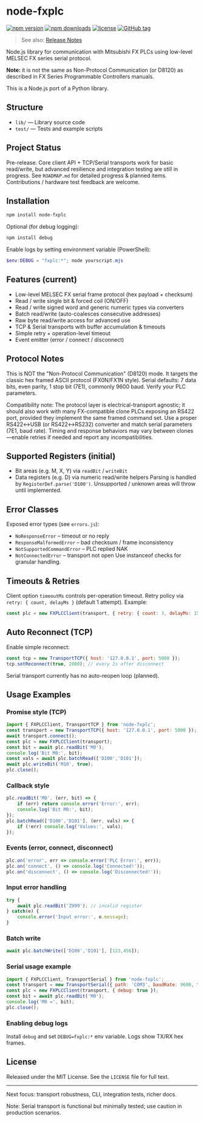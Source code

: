 # node-fxplc

[![npm version](https://img.shields.io/npm/v/node-fxplc.svg)](https://www.npmjs.com/package/node-fxplc)
[![npm downloads](https://img.shields.io/npm/dm/node-fxplc.svg)](https://www.npmjs.com/package/node-fxplc)
[![license](https://img.shields.io/npm/l/node-fxplc.svg)](LICENSE)
[![GitHub tag](https://img.shields.io/github/v/tag/n-car/node-fxplc?label=git-tag)](https://github.com/n-car/node-fxplc/releases)

> See also: [Release Notes](./RELEASE_NOTES.md)

Node.js library for communication with Mitsubishi FX PLCs using low-level MELSEC FX series serial protocol.

**Note:** it is not the same as Non-Protocol Communication (or D8120) as described in FX Series Programmable Controllers manuals.

This is a Node.js port of a Python library.

## Structure
- `lib/` — Library source code
- `test/` — Tests and example scripts

## Project Status
Pre-release. Core client API + TCP/Serial transports work for basic read/write, but advanced resilience and integration testing are still in progress.
See `ROADMAP.md` for detailed progress & planned items. Contributions / hardware test feedback are welcome.

## Installation
```bash
npm install node-fxplc
```
Optional (for debug logging):
```bash
npm install debug
```
Enable logs by setting environment variable (PowerShell):
```powershell
$env:DEBUG = "fxplc:*"; node yourscript.mjs
```

## Features (current)
- Low-level MELSEC FX serial frame protocol (hex payload + checksum)
- Read / write single bit & forced coil (ON/OFF)
- Read / write signed word and generic numeric types via converters
- Batch read/write (auto-coalesces consecutive addresses)
- Raw byte read/write access for advanced use
- TCP & Serial transports with buffer accumulation & timeouts
- Simple retry + operation-level timeout
- Event emitter (error / connect / disconnect)

## Protocol Notes
This is NOT the "Non-Protocol Communication" (D8120) mode. It targets the classic hex framed ASCII protocol (FX0N/FX1N style). Serial defaults: 7 data bits, even parity, 1 stop bit (7E1), commonly 9600 baud. Verify your PLC parameters.

Compatibility note: The protocol layer is electrical-transport agnostic; it should also work with many FX-compatible clone PLCs exposing an RS422 port, provided they implement the same framed command set. Use a proper RS422↔USB (or RS422↔RS232) converter and match serial parameters (7E1, baud rate). Timing and response behaviors may vary between clones—enable retries if needed and report any incompatibilities.

## Supported Registers (initial)
- Bit areas (e.g. M, X, Y) via `readBit` / `writeBit`
- Data registers (e.g. D) via numeric read/write helpers
Parsing is handled by `RegisterDef.parse('D100')`. Unsupported / unknown areas will throw until implemented.

## Error Classes
Exposed error types (see `errors.js`):
- `NoResponseError` – timeout or no reply
- `ResponseMalformedError` – bad checksum / frame inconsistency
- `NotSupportedCommandError` – PLC replied NAK
- `NotConnectedError` – transport not open
Use instanceof checks for granular handling.

## Timeouts & Retries
Client option `timeoutMs` controls per-operation timeout. Retry policy via `retry: { count, delayMs }` (default 1 attempt). Example:
```js
const plc = new FXPLCClient(transport, { retry: { count: 3, delayMs: 150 }, timeoutMs: 2500 });
```

## Auto Reconnect (TCP)
Enable simple reconnect:
```js
const tcp = new TransportTCP({ host: '127.0.0.1', port: 5000 });
tcp.setReconnect(true, 2000); // every 2s after disconnect
```
Serial transport currently has no auto-reopen loop (planned).


## Usage Examples

### Promise style (TCP)
```js
import { FXPLCClient, TransportTCP } from 'node-fxplc';
const transport = new TransportTCP({ host: '127.0.0.1', port: 5000 });
await transport.connect();
const plc = new FXPLCClient(transport);
const bit = await plc.readBit('M0');
console.log('Bit M0:', bit);
const vals = await plc.batchRead(['D100','D101']);
await plc.writeBit('M10', true);
plc.close();
```

### Callback style
```js
plc.readBit('M0', (err, bit) => {
	if (err) return console.error('Error:', err);
	console.log('Bit M0:', bit);
});
plc.batchRead(['D100','D101'], (err, vals) => {
	if (!err) console.log('Values:', vals);
});
```

### Events (error, connect, disconnect)
```js
plc.on('error', err => console.error('PLC Error:', err));
plc.on('connect', () => console.log('Connected!'));
plc.on('disconnect', () => console.log('Disconnected!'));
```

### Input error handling
```js
try {
	await plc.readBit('Z999'); // invalid register
} catch(e) {
	console.error('Input error:', e.message);
}
```

### Batch write
```js
await plc.batchWrite(['D100','D101'], [123,456]);
```

### Serial usage example
```js
import { FXPLCClient, TransportSerial } from 'node-fxplc';
const transport = new TransportSerial({ path: 'COM3', baudRate: 9600, timeout: 1500 });
const plc = new FXPLCClient(transport, { debug: true });
const bit = await plc.readBit('M0');
console.log('M0 =', bit);
plc.close();
```

### Enabling debug logs
Install `debug` and set `DEBUG=fxplc:*` env variable. Logs show TX/RX hex frames.

## License
Released under the MIT License. See the `LICENSE` file for full text.

---
Next focus: transport robustness, CLI, integration tests, richer docs.

Note: Serial transport is functional but minimally tested; use caution in production scenarios.


